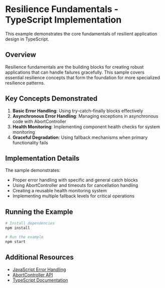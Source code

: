 # Resilience Fundamentals - TypeScript Implementation

This example demonstrates the core fundamentals of resilient application design in TypeScript.

## Overview

Resilience fundamentals are the building blocks for creating robust applications that can handle failures gracefully. This sample covers essential resilience concepts that form the foundation for more specialized resilience patterns.

## Key Concepts Demonstrated

1. **Basic Error Handling**: Using try-catch-finally blocks effectively
2. **Asynchronous Error Handling**: Managing exceptions in asynchronous code with AbortController
3. **Health Monitoring**: Implementing component health checks for system monitoring
4. **Graceful Degradation**: Using fallback mechanisms when primary functionality fails

## Implementation Details

The sample demonstrates:

- Proper error handling with specific and general catch blocks
- Using AbortController and timeouts for cancellation handling
- Creating a reusable health monitoring system
- Implementing multiple fallback levels for critical operations

## Running the Example

```bash
# Install dependencies
npm install

# Run the example
npm start
```

## Additional Resources

- [JavaScript Error Handling](https://developer.mozilla.org/en-US/docs/Web/JavaScript/Guide/Control_flow_and_error_handling)
- [AbortController API](https://developer.mozilla.org/en-US/docs/Web/API/AbortController)
- [TypeScript Documentation](https://www.typescriptlang.org/docs/)
